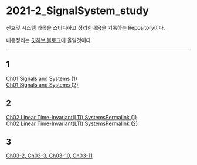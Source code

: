 # 2021-2_SignalSystem_study
신호및 시스템 과목을 스터디하고 정리한내용을 기록하는 Repository이다.  

내용정리는 [깃허브 블로그](https://sanghyunpark01.github.io/)에 올릴것이다.

---
## 1 
[Ch01 Signals and Systems (1)](https://sanghyunpark01.github.io/sigsys_study/Sig&Sys_study-Ch01_1/)  
[Ch01 Signals and Systems (2)](https://sanghyunpark01.github.io/sigsys_study/Sig&Sys_study-Ch01_2/)

## 2
[Ch02 Linear Time-Invariant(LTI) SystemsPermalink (1)](https://sanghyunpark01.github.io/sigsys_study/Sig&Sys_study-Ch02_1/)  
[Ch02 Linear Time-Invariant(LTI) SystemsPermalink (2)](https://sanghyunpark01.github.io/sigsys_study/Sig&Sys_study-Ch02-2/)  

## 3  
[Ch03-2, Ch03-3, Ch03-10, Ch03-11](https://sanghyunpark01.github.io/sigsys_study/Sig&Sys_study-Ch03/)